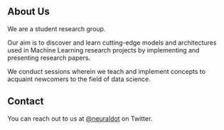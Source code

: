 ## About Us

We are a student research group. 

Our aim is to discover and learn cutting-edge models and architectures used in Machine Learning research projects by implementing and presenting research papers. 

We conduct sessions wherein we teach and implement concepts to acquaint newcomers to the field of data science.

## Contact

You can reach out to us at [@neuraldot](https://twitter.com/neuraldot) on Twitter.
